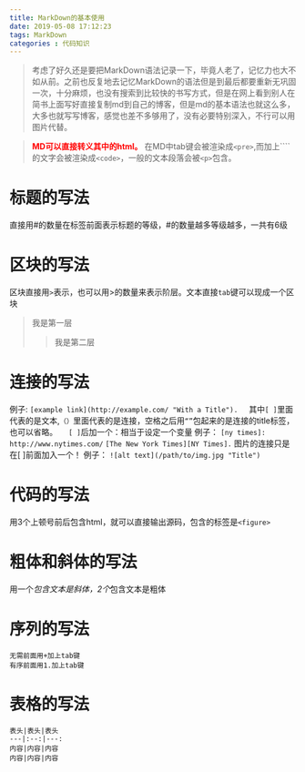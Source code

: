 ```yaml
---
title: MarkDown的基本使用
date: 2019-05-08 17:12:23
tags: MarkDown
categories : 代码知识
---
```


>考虑了好久还是要把MarkDown语法记录一下，毕竟人老了，记忆力也大不如从前。之前也反复地去记忆MarkDown的语法但是到最后都要重新无巩固一次，十分麻烦，也没有搜索到比较快的书写方式，但是在网上看到别人在简书上面写好直接复制md到自己的博客，但是md的基本语法也就这么多，大多也就写写博客，感觉也差不多够用了，没有必要特别深入，不行可以用图片代替。

>**<font color='#ff0000'>MD可以直接转义其中的html。</font>**
>在MD中tab键会被渲染成`<pre>`,而加上````的文字会被渲染成`<code>`，一般的文本段落会被`<p>`包含。

# 标题的写法
直接用#的数量在标签前面表示标题的等级，#的数量越多等级越多，一共有6级

# 区块的写法
区块直接用`>`表示，也可以用>的数量来表示阶层。文本直接`tab`键可以现成一个区块 
>我是第一层
>>我是第二层

# 连接的写法
例子:
`[example link](http://example.com/ "With a Title").`
&nbsp;&nbsp;&nbsp;&nbsp;其中`[ ]`里面代表的是文本,`（）`里面代表的是连接，空格之后用`“”`包起来的是连接的title标签，也可以省略。
&nbsp;&nbsp;&nbsp;&nbsp;`[ ]`后加一个：相当于设定一个变量
例子：
`[ny times]: http://www.nytimes.com/`
`[The New York Times][NY Times].`
图片的连接只是在[ ]前面加入一个！
例子：
`![alt text](/path/to/img.jpg "Title")`

# 代码的写法
用3个上顿号前后包含html，就可以直接输出源码，包含的标签是`<figure>`

# 粗体和斜体的写法
用一个*包含文本是斜体，2个*包含文本是粗体

# 序列的写法
    无需前面用+加上tab键
    有序前面用1.加上tab键

# 表格的写法
    表头|表头|表头
    ---|:--:|---:
    内容|内容|内容
    内容|内容|内容

